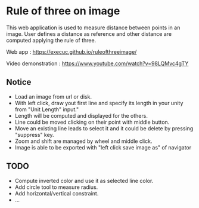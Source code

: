 Rule of three on image
==========

This web application is used to measure distance between points in an image. User defines a distance as reference and other distance are computed applying the rule of three.

Web app : https://execuc.github.io/ruleofthreeimage/

Video demonstration : https://www.youtube.com/watch?v=98LQMvc4gTY

Notice
--------------------

 * Load an image from url or disk.
 * With left click, draw yout first line and specify its length in your unity from "Unit Length" input."
 * Length will be computed and displayed for the others.
 * Line could be moved clicking on their point with middle button.
 * Move an existing line leads to select it and it could be delete by pressing "suppress" key.
 * Zoom and shift are managed by wheel and middle click.
 * Image is able to be exported with \"left click save image as\" of navigator

TODO
--------------------

 * Compute inverted color and use it as selected line color.
 * Add circle tool to measure radius.
 * Add horizontal/vertical constraint.
 * ...

